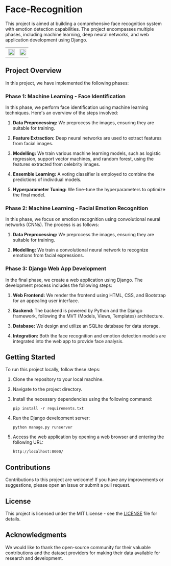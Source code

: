 # Face-Recognition


This project is aimed at building a comprehensive face recognition system with emotion detection capabilities. The project encompasses multiple phases, including machine learning, deep neural networks, and web application development using Django.

<table><tr>
<td> <img src= "https://github.com/Manav916/Face-Recognition/assets/77217074/b5e66f6b-1056-40dd-83a1-e49ebf82fc5b" width="100%" align="center"  hspace="5%" vspace="5%"/> </td>
<td> <img src= "https://github.com/Manav916/Face-Recognition/assets/77217074/1586fbb7-7e59-4ebd-a881-c512af2b7d2e" width="100%" align="center"  hspace="5%" vspace="5%"/> </td>
</tr></table>


## Project Overview

In this project, we have implemented the following phases:

### Phase 1: Machine Learning - Face Identification

In this phase, we perform face identification using machine learning techniques. Here's an overview of the steps involved:

1. **Data Preprocessing:** We preprocess the images, ensuring they are suitable for training.

2. **Feature Extraction:** Deep neural networks are used to extract features from facial images.

3. **Modelling:** We train various machine learning models, such as logistic regression, support vector machines, and random forest, using the features extracted from celebrity images. 

4. **Ensemble Learning:** A voting classifier is employed to combine the predictions of individual models.

5. **Hyperparameter Tuning:** We fine-tune the hyperparameters to optimize the final model.

### Phase 2: Machine Learning - Facial Emotion Recognition

In this phase, we focus on emotion recognition using convolutional neural networks (CNNs). The process is as follows:

1. **Data Preprocessing:** We preprocess the images, ensuring they are suitable for training.

2. **Modelling:** We train a convolutional neural network to recognize emotions from facial expressions.

### Phase 3: Django Web App Development

In the final phase, we create a web application using Django. The development process includes the following steps:

1. **Web Frontend:** We render the frontend using HTML, CSS, and Bootstrap for an appealing user interface.

2. **Backend:** The backend is powered by Python and the Django framework, following the MVT (Models, Views, Templates) architecture.

3. **Database:** We design and utilize an SQLite database for data storage.

4. **Integration:** Both the face recognition and emotion detection models are integrated into the web app to provide face analysis.

## Getting Started

To run this project locally, follow these steps:

1. Clone the repository to your local machine.
   
2. Navigate to the project directory.

3. Install the necessary dependencies using the following command:

   ```
   pip install -r requirements.txt
   ```

4. Run the Django development server:

   ```
   python manage.py runserver
   ```

5. Access the web application by opening a web browser and entering the following URL:

   ```
   http://localhost:8000/
   ```


## Contributions

Contributions to this project are welcome! If you have any improvements or suggestions, please open an issue or submit a pull request.

## License

This project is licensed under the MIT License - see the [LICENSE](LICENSE) file for details.

## Acknowledgments

We would like to thank the open-source community for their valuable contributions and the dataset providers for making their data available for research and development.

